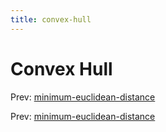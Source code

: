 ```yaml
---
title: convex-hull
---
```




# Convex Hull

Prev:
[minimum-euclidean-distance](minimum-euclidean-distance.md)

Prev:
[minimum-euclidean-distance](minimum-euclidean-distance.md)
